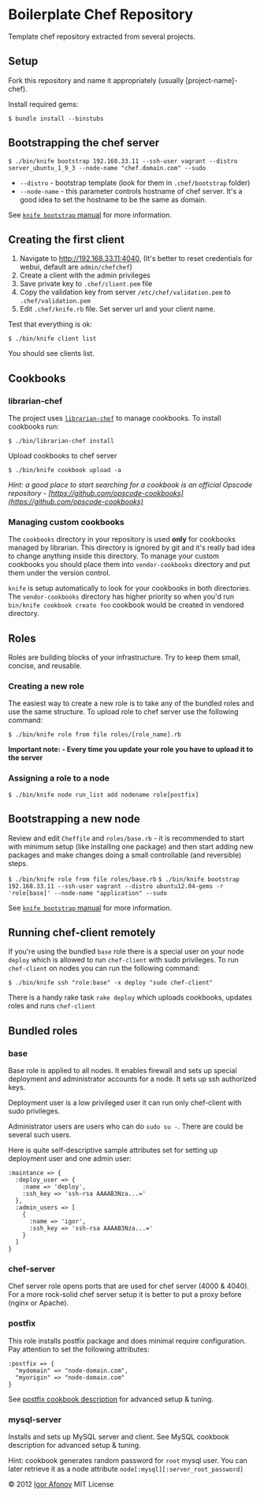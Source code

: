 # Boilerplate Chef Repository

Template chef repository extracted from several projects.

## Setup

Fork this repository and name it appropriately (usually [project-name]-chef).

Install required gems:

`$ bundle install --binstubs`

## Bootstrapping the chef server

`$ ./bin/knife bootstrap 192.168.33.11 --ssh-user vagrant --distro server_ubuntu_1_9_3 --node-name "chef.domain.com" --sudo`

* `--distro` - bootstrap template (look for them in `.chef/bootstrap` folder)
* `--node-name` - this parameter controls hostname of chef server. It's a good idea to set the hostname to be the same as domain.

See [`knife bootstrap` manual](http://wiki.opscode.com/display/chef/Knife+Bootstrap)  for more information.

## Creating the first client

1. Navigate to http://192.168.33.11:4040, (It's better to reset credentials for webui, default are `admin/chefchef`)
2. Create a client with the admin privileges
3. Save private key to `.chef/client.pem` file
4. Copy the validation key from server `/etc/chef/validation.pem` to `.chef/validation.pem`
5. Edit `.chef/knife.rb` file. Set server url and your client name.

Test that everything is ok:

`$ ./bin/knife client list`

You should see clients list.

## Cookbooks

### librarian-chef

The project uses [`librarian-chef`](https://github.com/applicationsonline/librarian) to manage cookbooks. To install cookbooks run:

`$ ./bin/librarian-chef install`

Upload cookbooks to chef server

`$ ./bin/knife cookbook upload -a`

*Hint: a good place to start searching for a cookbook is an official Opscode repository - [https://github.com/opscode-cookbooks](https://github.com/opscode-cookbooks)*

### Managing custom cookbooks

The `cookbooks` directory in your repository is used **only** for cookbooks managed by librarian. This directory is ignored by git and it's really bad idea to change anything inside this directory. To manage your custom cookbooks you should place them into `vendor-cookbooks` directory and put them under the version control.

`knife` is setup automatically to look for your cookbooks in both directories. The `vendor-cookbooks` directory has higher priority so when you'd run `bin/knife cookbook create foo` cookbook would be created in vendored directory.

## Roles

Roles are building blocks of your infrastructure. Try to keep them small, concise, and reusable.

### Creating a new role

The easiest way to create a new role is to take any of the bundled roles and use the same structure. To upload role to chef server use the following command:

`$ ./bin/knife role from file roles/[role_name].rb`

**Important note: - Every time you update your role you have to upload it to the server**

### Assigning a role to a node

`$ ./bin/knife node run_list add nodename role[postfix]`

## Bootstrapping a new node

Review and edit `Cheffile` and `roles/base.rb` - it is recommended to start with minimum setup (like installing one package) and then start adding new packages and make changes doing a small controllable (and reversible) steps.

`$ ./bin/knife role from file roles/base.rb`
`$ ./bin/knife bootstrap 192.168.33.11 --ssh-user vagrant --distro ubuntu12.04-gems -r 'role[base]' --node-name "application" --sudo`

See [`knife bootstrap` manual](http://wiki.opscode.com/display/chef/Knife+Bootstrap) for more information.

## Running chef-client remotely

If you're using the bundled `base` role there is a special user on your node `deploy` which is allowed to run `chef-client` with sudo privileges. To run `chef-client` on nodes you can run the following command:

`$ ./bin/knife ssh "role:base" -x deploy "sudo chef-client"`

There is a handy rake task `rake deploy` which uploads cookbooks, updates roles and runs `chef-client`

## Bundled roles

### base

Base role is applied to all nodes. It enables firewall and sets up special deployment and administrator accounts for a node. It sets up ssh authorized keys.

Deployment user is a low privileged user it can run only chef-client with sudo privileges.

Administrator users are users who can do `sudo su -`. There are could be several such users.

Here is quite self-descriptive sample attributes set for setting up deployment user and one admin user:

    :maintance => {
      :deploy_user => {
        :name => 'deploy',
        :ssh_key => 'ssh-rsa AAAAB3Nza...='
      },
      :admin_users => [
        {
          :name => 'igor',
          :ssh_key => 'ssh-rsa AAAAB3Nza...='
        }
      ]
    }

### chef-server

Chef server role opens ports that are used for chef server (4000 & 4040). For a more rock-solid chef server setup it is better to put a proxy before (nginx or Apache).

### postfix

This role installs postfix package and does minimal require configuration. Pay attention to set the following attributes:

    :postfix => {
      "mydomain" => "node-domain.com",
      "myorigin" => "node-domain.com"
    }

See [postfix cookbook description](https://github.com/opscode-cookbooks/postfix) for advanced setup & tuning.

### mysql-server

Installs and sets up MySQL server and client. See MySQL cookbook description for advanced setup & tuning.

Hint: cookbook generates random password for `root` mysql user. You can later retrieve it as a node attribute `node[:mysql][:server_root_password]`

© 2012 [Igor Afonov](https://iafonov.github.com) MIT License
